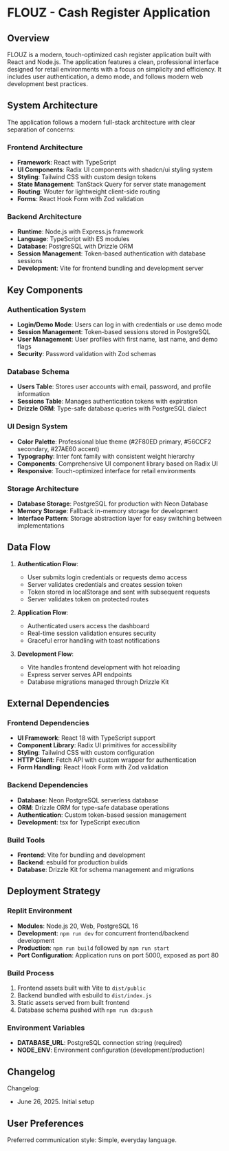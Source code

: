 # FLOUZ - Cash Register Application

## Overview

FLOUZ is a modern, touch-optimized cash register application built with React and Node.js. The application features a clean, professional interface designed for retail environments with a focus on simplicity and efficiency. It includes user authentication, a demo mode, and follows modern web development best practices.

## System Architecture

The application follows a modern full-stack architecture with clear separation of concerns:

### Frontend Architecture
- **Framework**: React with TypeScript
- **UI Components**: Radix UI components with shadcn/ui styling system
- **Styling**: Tailwind CSS with custom design tokens
- **State Management**: TanStack Query for server state management
- **Routing**: Wouter for lightweight client-side routing
- **Forms**: React Hook Form with Zod validation

### Backend Architecture
- **Runtime**: Node.js with Express.js framework
- **Language**: TypeScript with ES modules
- **Database**: PostgreSQL with Drizzle ORM
- **Session Management**: Token-based authentication with database sessions
- **Development**: Vite for frontend bundling and development server

## Key Components

### Authentication System
- **Login/Demo Mode**: Users can log in with credentials or use demo mode
- **Session Management**: Token-based sessions stored in PostgreSQL
- **User Management**: User profiles with first name, last name, and demo flags
- **Security**: Password validation with Zod schemas

### Database Schema
- **Users Table**: Stores user accounts with email, password, and profile information
- **Sessions Table**: Manages authentication tokens with expiration
- **Drizzle ORM**: Type-safe database queries with PostgreSQL dialect

### UI Design System
- **Color Palette**: Professional blue theme (#2F80ED primary, #56CCF2 secondary, #27AE60 accent)
- **Typography**: Inter font family with consistent weight hierarchy
- **Components**: Comprehensive UI component library based on Radix UI
- **Responsive**: Touch-optimized interface for retail environments

### Storage Architecture
- **Database Storage**: PostgreSQL for production with Neon Database
- **Memory Storage**: Fallback in-memory storage for development
- **Interface Pattern**: Storage abstraction layer for easy switching between implementations

## Data Flow

1. **Authentication Flow**:
   - User submits login credentials or requests demo access
   - Server validates credentials and creates session token
   - Token stored in localStorage and sent with subsequent requests
   - Server validates token on protected routes

2. **Application Flow**:
   - Authenticated users access the dashboard
   - Real-time session validation ensures security
   - Graceful error handling with toast notifications

3. **Development Flow**:
   - Vite handles frontend development with hot reloading
   - Express server serves API endpoints
   - Database migrations managed through Drizzle Kit

## External Dependencies

### Frontend Dependencies
- **UI Framework**: React 18 with TypeScript support
- **Component Library**: Radix UI primitives for accessibility
- **Styling**: Tailwind CSS with custom configuration
- **HTTP Client**: Fetch API with custom wrapper for authentication
- **Form Handling**: React Hook Form with Zod validation

### Backend Dependencies
- **Database**: Neon PostgreSQL serverless database
- **ORM**: Drizzle ORM for type-safe database operations
- **Authentication**: Custom token-based session management
- **Development**: tsx for TypeScript execution

### Build Tools
- **Frontend**: Vite for bundling and development
- **Backend**: esbuild for production builds
- **Database**: Drizzle Kit for schema management and migrations

## Deployment Strategy

### Replit Environment
- **Modules**: Node.js 20, Web, PostgreSQL 16
- **Development**: `npm run dev` for concurrent frontend/backend development
- **Production**: `npm run build` followed by `npm run start`
- **Port Configuration**: Application runs on port 5000, exposed as port 80

### Build Process
1. Frontend assets built with Vite to `dist/public`
2. Backend bundled with esbuild to `dist/index.js`
3. Static assets served from built frontend
4. Database schema pushed with `npm run db:push`

### Environment Variables
- **DATABASE_URL**: PostgreSQL connection string (required)
- **NODE_ENV**: Environment configuration (development/production)

## Changelog

Changelog:
- June 26, 2025. Initial setup

## User Preferences

Preferred communication style: Simple, everyday language.